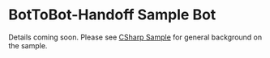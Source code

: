 # BotToBot-Handoff Sample Bot

Details coming soon. Please see [CSharp Sample](../CSharp) for general background on the sample.